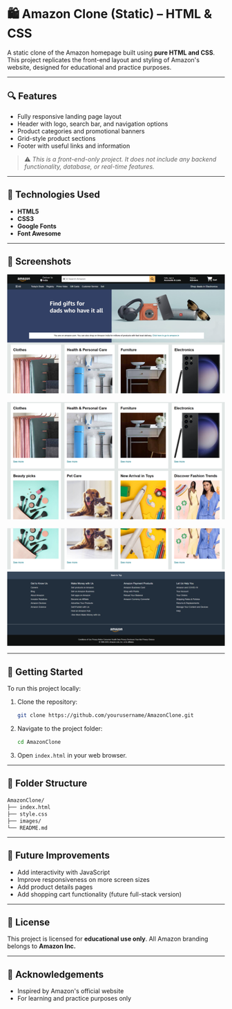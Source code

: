 # 🛍️ Amazon Clone (Static) – HTML & CSS

A static clone of the Amazon homepage built using **pure HTML and CSS**. This project replicates the front-end layout and styling of Amazon's website, designed for educational and practice purposes.

---

## 🔍 Features

* Fully responsive landing page layout
* Header with logo, search bar, and navigation options
* Product categories and promotional banners
* Grid-style product sections
* Footer with useful links and information

> ⚠️ *This is a front-end-only project. It does not include any backend functionality, database, or real-time features.*

---

## 💠 Technologies Used

* **HTML5**
* **CSS3**
* **Google Fonts** 
* **Font Awesome** 

---

## 📸 Screenshots

![Home Page](/images/HomePage.png)<br><br>
![Shopping Options](images/options.png)<br><br>
![Website Footer](images/footer.png)<br>

---

## 🚀 Getting Started

To run this project locally:

1. Clone the repository:

   ```bash
   git clone https://github.com/yourusername/AmazonClone.git
   ```

2. Navigate to the project folder:

   ```bash
   cd AmazonClone
   ```

3. Open `index.html` in your web browser.

---

## 📂 Folder Structure

```plaintext
AmazonClone/
├── index.html
├── style.css
├── images/
└── README.md
```

---

## 📌 Future Improvements

* Add interactivity with JavaScript
* Improve responsiveness on more screen sizes
* Add product details pages
* Add shopping cart functionality (future full-stack version)

---

## 📄 License

This project is licensed for **educational use only**. All Amazon branding belongs to **Amazon Inc.**

---

## 🙌 Acknowledgements

* Inspired by Amazon's official website
* For learning and practice purposes only

